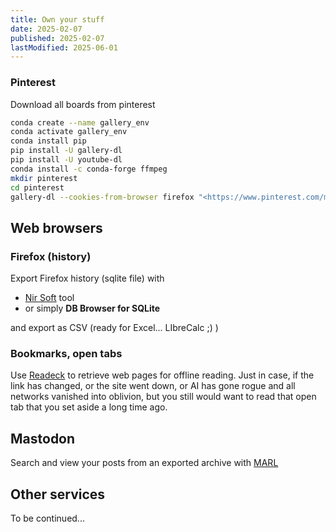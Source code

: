 ```yaml
---
title: Own your stuff
date: 2025-02-07
published: 2025-02-07
lastModified: 2025-06-01
---
```

### Pinterest

Download all boards from pinterest

```bash
conda create --name gallery_env
conda activate gallery_env
conda install pip
pip install -U gallery-dl
pip install -U youtube-dl
conda install -c conda-forge ffmpeg
mkdir pinterest
cd pinterest
gallery-dl --cookies-from-browser firefox "<https://www.pinterest.com/mikolasan/>"

```

## Web browsers

### Firefox (history)

Export Firefox history (sqlite file) with

- [Nir Soft](https://www.nirsoft.net/utils/browsing_history_view.html) tool
- or simply **DB Browser for SQLite**

and export as CSV (ready for Excel... LIbreCalc ;) )

### Bookmarks, open tabs

Use [Readeck](https://readeck.org/en/) to retrieve web pages for offline reading. Just in case, if the link has changed, or the site went down, or AI has gone rogue and all networks vanished into oblivion, but you still would want to read that open tab that you set aside a long time ago.

## Mastodon

Search and view your posts from an exported archive with [MARL](https://github.com/s427/MARL)

## Other services

To be continued...